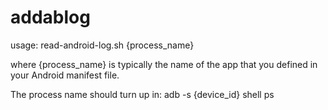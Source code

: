# addablog

usage: read-android-log.sh {process_name}

where {process_name} is typically the name of the app that you defined in your Android manifest file.

The process name should turn up in:
adb -s  {device_id} shell ps
